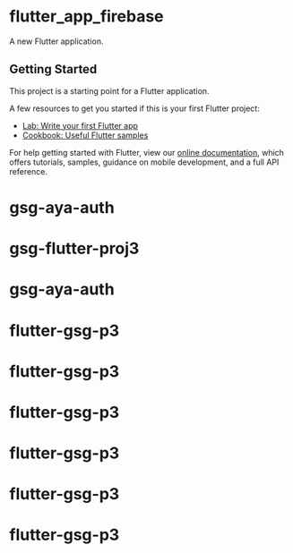 # flutter_app_firebase

A new Flutter application.

## Getting Started

This project is a starting point for a Flutter application.

A few resources to get you started if this is your first Flutter project:

- [Lab: Write your first Flutter app](https://flutter.dev/docs/get-started/codelab)
- [Cookbook: Useful Flutter samples](https://flutter.dev/docs/cookbook)

For help getting started with Flutter, view our
[online documentation](https://flutter.dev/docs), which offers tutorials,
samples, guidance on mobile development, and a full API reference.
# gsg-aya-auth
# gsg-flutter-proj3
# gsg-aya-auth
# flutter-gsg-p3
# flutter-gsg-p3
# flutter-gsg-p3
# flutter-gsg-p3
# flutter-gsg-p3
# flutter-gsg-p3

